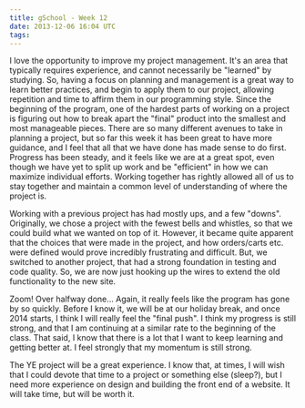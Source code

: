 ```yaml
---
title: gSchool - Week 12
date: 2013-12-06 16:04 UTC
tags:
---
```


I love the opportunity to improve my project management. It's an area that typically requires experience, and cannot necessarily be "learned" by studying. So, having a focus on planning and management is a great way to learn better practices, and begin to apply them to our project, allowing repetition and time to affirm them in our programming style. Since the beginning of the program, one of the hardest parts of working on a project is figuring out how to break apart the "final" product into the smallest and most manageable pieces. There are so many different avenues to take in planning a project, but so far this week it has been great to have more guidance, and I feel that all that we have done has made sense to do first. Progress has been steady, and it feels like we are at a great spot, even though we have yet to split up work and be "efficient" in how we can maximize individual efforts. Working together has rightly allowed all of us to stay together and maintain a common level of understanding of where the project is.

Working with a previous project has had mostly ups, and a few "downs". Originally, we chose a project with the fewest bells and whistles, so that we could build what we wanted on top of it. However, it became quite apparent that the choices that were made in the project, and how orders/carts etc. were defined would prove incredibly frustrating and difficult. But, we switched to another project, that had a strong foundation in testing and code quality. So, we are now just hooking up the wires to extend the old functionality to the new site. 

Zoom! Over halfway done... Again, it really feels like the program has gone by so quickly. Before I know it, we will be at our holiday break, and once 2014 starts, I think I will really feel the "final push". I think my progress is still strong, and that I am continuing at a similar rate to the beginning of the class. That said, I know that there is a lot that I want to keep learning and getting better at. I feel strongly that my momentum is still strong. 

The YE project will be a great experience. I know that, at times, I will wish that I could devote that time to a project or something else (sleep?), but I need more experience on design and building the front end of a website. It will take time, but will be worth it.
